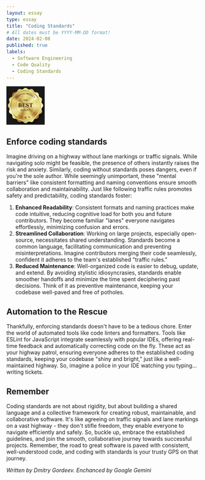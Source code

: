 ```yaml
---
layout: essay
type: essay
title: "Coding Standards"
# All dates must be YYYY-MM-DD format!
date: 2024-02-08
published: true
labels:
  - Software Engineering
  - Code Quality
  - Coding Standards
---
```

<img width="100px" class="rounded float-start pe-4" src="../img/coding-standards/logo.jpg">

## Enforce coding standards
Imagine driving on a highway without lane markings or traffic signals. While navigating solo might be feasible, the presence of others instantly raises the risk and anxiety.
Similarly, coding without standards poses dangers, even if you're the sole author. While seemingly unimportant, 
these "mental barriers" like consistent formatting and naming conventions ensure smooth collaboration and maintainability. 
Just like following traffic rules promotes safety and predictability, coding standards foster:
 1. **Enhanced Readability**: Consistent formats and naming practices make code intuitive, reducing cognitive load for both you and future contributors.
      They become familiar "lanes" everyone navigates effortlessly, minimizing confusion and errors.
 3. **Streamlined Collaboration**: Working on large projects, especially open-source, necessitates shared understanding.
      Standards become a common language, facilitating communication and preventing misinterpretations.
      Imagine contributors merging their code seamlessly, confident it adheres to the team's established "traffic rules."
 5. **Reduced Maintenance**: Well-organized code is easier to debug, update, and extend. By avoiding stylistic idiosyncrasies,
      standards enable smoother handoffs and minimize the time spent deciphering past decisions.
      Think of it as preventive maintenance, keeping your codebase well-paved and free of potholes.

## Automation to the Rescue
Thankfully, enforcing standards doesn't have to be a tedious chore. 
Enter the world of automated tools like code linters and formatters. 
Tools like ESLint for JavaScript integrate seamlessly with popular IDEs, offering real-time feedback and automatically correcting code on the fly. 
These act as your highway patrol, ensuring everyone adheres to the established coding standards, keeping your codebase "shiny and bright," just like a well-maintained highway.
So, imagine a police in your IDE watching you typing... writing tickets.

## Remember 
Coding standards are not about rigidity, but about building a shared language and a collective framework for creating robust, 
maintainable, and collaborative software. It's like agreeing on traffic signals and lane markings on a vast highway - they don't stifle freedom, 
they enable everyone to navigate efficiently and safely. So, buckle up, embrace the established guidelines, and join the smooth, 
collaborative journey towards successful projects. Remember, the road to great software is paved with consistent, well-understood code, and coding with standards is your trusty GPS on that journey.

*Written by Dmitry Gordeev. Enchanced by Google Gemini*
